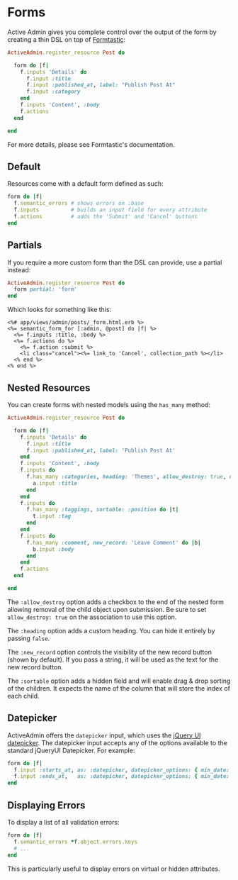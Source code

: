 # Forms

Active Admin gives you complete control over the output of the form by creating
a thin DSL on top of [Formtastic](https://github.com/justinfrench/formtastic):

```ruby
ActiveAdmin.register_resource Post do

  form do |f|
    f.inputs 'Details' do
      f.input :title
      f.input :published_at, label: "Publish Post At"
      f.input :category
    end
    f.inputs 'Content', :body
    f.actions
  end

end
```

For more details, please see Formtastic's documentation.

## Default

Resources come with a default form defined as such:

```ruby
form do |f|
  f.semantic_errors # shows errors on :base
  f.inputs          # builds an input field for every attribute
  f.actions         # adds the 'Submit' and 'Cancel' buttons
end
```

## Partials

If you require a more custom form than the DSL can provide, use a partial instead:

```ruby
ActiveAdmin.register_resource Post do
  form partial: 'form'
end
```

Which looks for something like this:

```erb
<%# app/views/admin/posts/_form.html.erb %>
<%= semantic_form_for [:admin, @post] do |f| %>
  <%= f.inputs :title, :body %>
  <%= f.actions do %>
    <%= f.action :submit %>
    <li class="cancel"><%= link_to 'Cancel', collection_path %></li>
  <% end %>
<% end %>
```

## Nested Resources

You can create forms with nested models using the `has_many` method:

```ruby
ActiveAdmin.register_resource Post do

  form do |f|
    f.inputs 'Details' do
      f.input :title
      f.input :published_at, label: 'Publish Post At'
    end
    f.inputs 'Content', :body
    f.inputs do
      f.has_many :categories, heading: 'Themes', allow_destroy: true, new_record: false do |a|
        a.input :title
      end
    end
    f.inputs do
      f.has_many :taggings, sortable: :position do |t|
        t.input :tag
      end
    end
    f.inputs do
      f.has_many :comment, new_record: 'Leave Comment' do |b|
        b.input :body
      end
    end
    f.actions
  end

end
```

The `:allow_destroy` option adds a checkbox to the end of the nested form allowing
removal of the child object upon submission. Be sure to set `allow_destroy: true`
on the association to use this option.

The `:heading` option adds a custom heading. You can hide it entirely by passing `false`.

The `:new_record` option controls the visibility of the new record button (shown by default).
If you pass a string, it will be used as the text for the new record button.

The `:sortable` option adds a hidden field and will enable drag & drop sorting of the children. It 
expects the name of the column that will store the index of each child.

## Datepicker

ActiveAdmin offers the `datepicker` input, which uses the [jQuery UI datepicker](http://jqueryui.com/datepicker/).
The datepicker input accepts any of the options available to the standard jQueryUI Datepicker. For example:

```ruby
form do |f|
  f.input :starts_at, as: :datepicker, datepicker_options: { min_date: "2013-10-8",        max_date: "+3D" }
  f.input :ends_at,   as: :datepicker, datepicker_options: { min_date: 3.days.ago.to_date, max_date: "+1W +5D" }
end
```

## Displaying Errors

To display a list of all validation errors:

```ruby
form do |f|
  f.semantic_errors *f.object.errors.keys
  # ...
end
```

This is particularly useful to display errors on virtual or hidden attributes.
